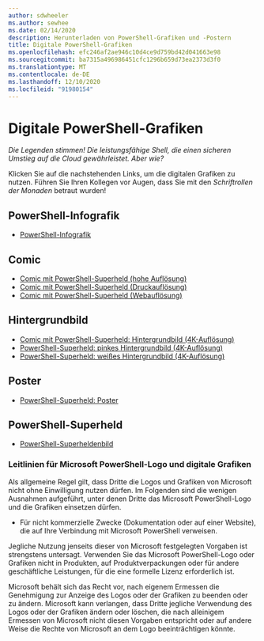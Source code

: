 ```yaml
---
author: sdwheeler
ms.author: sewhee
ms.date: 02/14/2020
description: Herunterladen von PowerShell-Grafiken und -Postern
title: Digitale PowerShell-Grafiken
ms.openlocfilehash: efc246af2ae946c10d4ce9d759bd42d041663e98
ms.sourcegitcommit: ba7315a496986451cfc1296b659d73ea2373d3f0
ms.translationtype: MT
ms.contentlocale: de-DE
ms.lasthandoff: 12/10/2020
ms.locfileid: "91980154"
---
```

# <a name="powershell-digital-art"></a>Digitale PowerShell-Grafiken

*Die Legenden stimmen! Die leistungsfähige Shell, die einen sicheren Umstieg auf die Cloud gewährleistet. Aber wie?*

Klicken Sie auf die nachstehenden Links, um die digitalen Grafiken zu nutzen. Führen Sie Ihren Kollegen vor Augen, dass Sie mit den *Schriftrollen der Monaden*  betraut wurden!

## <a name="powershell-infographic"></a>PowerShell-Infografik

- [PowerShell-Infografik](https://github.com/MicrosoftDocs/PowerShell-Docs/blob/staging/assets/PowerShell_7_Infographic.pdf)

## <a name="comic"></a>Comic

- [Comic mit PowerShell-Superheld (hohe Auflösung)](https://aka.ms/powershellherocomic_highres)
- [Comic mit PowerShell-Superheld (Druckauflösung)](https://aka.ms/powershellherocomic_print)
- [Comic mit PowerShell-Superheld (Webauflösung)](https://aka.ms/powershellherocomic_web)

## <a name="wallpaper"></a>Hintergrundbild

- [Comic mit PowerShell-Superheld: Hintergrundbild (4K-Auflösung)](https://aka.ms/powershellherowallpaper)
- [PowerShell-Superheld: pinkes Hintergrundbild (4K-Auflösung)](https://aka.ms/powershellherowallpaper1)
- [PowerShell-Superheld: weißes Hintergrundbild (4K-Auflösung)](https://aka.ms/powershellherowallpaper2)

## <a name="poster"></a>Poster

- [PowerShell-Superheld: Poster](https://aka.ms/powershellheroposter)

## <a name="powershell-hero"></a>PowerShell-Superheld

- [PowerShell-Superheldenbild](https://aka.ms/powershellhero)

### <a name="microsoft-powershell-logo-and-digital-art-guidelines"></a>Leitlinien für Microsoft PowerShell-Logo und digitale Grafiken

Als allgemeine Regel gilt, dass Dritte die Logos und Grafiken von Microsoft nicht ohne Einwilligung nutzen dürfen. Im Folgenden sind die wenigen Ausnahmen aufgeführt, unter denen Dritte das Microsoft PowerShell-Logo und die Grafiken einsetzen dürfen.

- Für nicht kommerzielle Zwecke (Dokumentation oder auf einer Website), die auf Ihre Verbindung mit Microsoft PowerShell verweisen.

Jegliche Nutzung jenseits dieser von Microsoft festgelegten Vorgaben ist strengstens untersagt. Verwenden Sie das Microsoft PowerShell-Logo oder Grafiken nicht in Produkten, auf Produktverpackungen oder für andere geschäftliche Leistungen, für die eine formelle Lizenz erforderlich ist.

Microsoft behält sich das Recht vor, nach eigenem Ermessen die Genehmigung zur Anzeige des Logos oder der Grafiken zu beenden oder zu ändern. Microsoft kann verlangen, dass Dritte jegliche Verwendung des Logos oder der Grafiken ändern oder löschen, die nach alleinigem Ermessen von Microsoft nicht diesen Vorgaben entspricht oder auf andere Weise die Rechte von Microsoft an dem Logo beeinträchtigen könnte.

